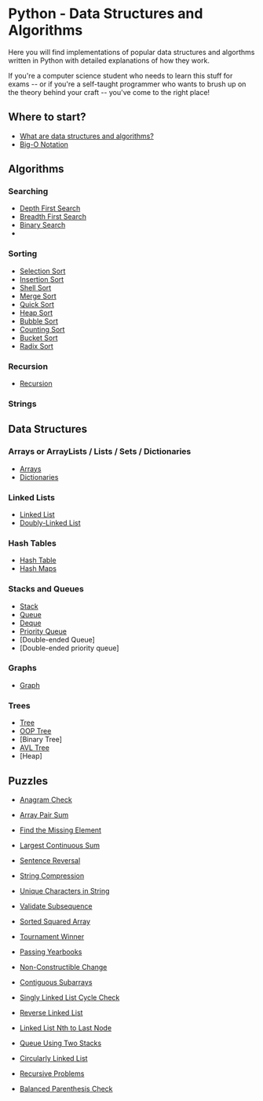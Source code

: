# Python - Data Structures and Algorithms

Here you will find implementations of popular data structures and algorthms written in Python with detailed explanations of how they work.

If you're a computer science student who needs to learn this stuff for exams -- or if you're a self-taught programmer who wants to brush up on the theory behind your craft -- you've come to the right place!

## Where to start?
- [What are data structures and algorithms?](What%20are%20Data%20Structures.md)
- [Big-O Notation](Big-O%20Notation.md)

## Algorithms

### Searching
- [Depth First Search]()
- [Breadth First Search]()
- [Binary Search]()
- 
### Sorting
- [Selection Sort](Selection%20Sort)
- [Insertion Sort](Insertion%20Sort)
- [Shell Sort](Shell%20Sort)
- [Merge Sort](MErge%20Sort)
- [Quick Sort](Quick%20Sort)
- [Heap Sort](Heap%20Sort)
- [Bubble Sort](Bubble%20Sort)
- [Counting Sort]()
- [Bucket Sort]()
- [Radix Sort]()

### Recursion
- [Recursion](Recursion)

### Strings

## Data Structures

### Arrays or ArrayLists / Lists / Sets / Dictionaries
- [Arrays](Array)
- [Dictionaries](Dictionary)

### Linked Lists
- [Linked List](Linked%20List) 
- [Doubly-Linked List](Doubly-Linked%20List)

### Hash Tables
- [Hash Table](Hash%20Table)
- [Hash Maps]()

### Stacks and Queues
- [Stack](Stack)
- [Queue](Queue)
- [Deque](Deque)
- [Priority Queue]()
- [Double-ended Queue]
- [Double-ended priority queue]

### Graphs
- [Graph](Graphs)

### Trees
- [Tree](Tree)
- [OOP Tree](OOP%20Tree)
- [Binary Tree]
- [AVL Tree]()
- [Heap]

## Puzzles
- [Anagram Check](_Anagram%20Check)
- [Array Pair Sum](_Array%20Pair%20_Sum)
- [Find the Missing Element](_Find%20the%20Missing%20Element)
- [Largest Continuous Sum](_Largest%20Continuous%20Sum)
- [Sentence Reversal](_Sentence%20Reversal)
- [String Compression](_String%20Compression)
- [Unique Characters in String](_Unique%20Characters%20in%20String)
- [Validate Subsequence](_Validate%20Subsequence)
- [Sorted Squared Array](_Sorted%20Squared%20Array)
- [Tournament Winner](_Tournament%20Winner)
- [Passing Yearbooks](Passing%20Yearbooks)
- [Non-Constructible Change](_Non-Constructible%20Change)
- [Contiguous Subarrays](_Contiguous%20Subarrays)

- [Singly Linked List Cycle Check](_Singly%20Linked%20List%20Cycle%20Check)
- [Reverse Linked List](_Reverse%20Linked%20List)
- [Linked List Nth to Last Node](_Nth%20to%20Last%20Node)

- [Queue Using Two Stacks](_Queue%20Using%20Two%20Stacks)
- [Circularly Linked List](Circularly%20Linked%20List)
- [Recursive Problems](Recursion)
- [Balanced Parenthesis Check](_Balanced%20Parenthesis%20Check)